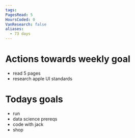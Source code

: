 ```yaml
---
tags: 
PagesRead: 5
HoursCoded: 0
VanResearch: false
aliases:
  - 73 days
---
```

# Actions towards weekly goal
- read 5 pages
- research apple UI standards
# Todays goals
- run
- data science prereqs
- code with jack
- shop